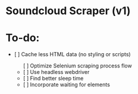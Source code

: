 # Soundcloud Scraper (v1)

# To-do:

<ul>
    <li> [ ] Cache less HTML data (no styling or scripts) </li>
    <ul> [ ] Optimize Selenium scraping process flow 
        <li> [ ] Use headless webdriver </li>
        <li> [ ] Find better sleep time </li>
        <li> [ ] Incorporate waiting for elements </li>
    </ul>
</ul>
